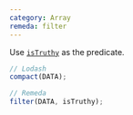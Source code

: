 ```yaml
---
category: Array
remeda: filter
---
```


Use [`isTruthy`](/docs#isTruthy) as the predicate.

```ts
// Lodash
compact(DATA);

// Remeda
filter(DATA, isTruthy);
```
